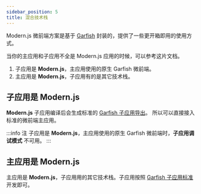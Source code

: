 ```yaml
---
sidebar_position: 5
title: 混合技术栈
---
```


Modern.js 微前端方案是基于 [Garfish](https://garfish.top/) 封装的，提供了一些更开箱即用的使用方式。

当你的主应用和子应用不全是 Modern.js 应用的时候，可以参考这片文档。

1. 子应用是 **Modern.js**，主应用使用的原生 Garfish 微前端。
2. 主应用是 **Modern.js**，子应用有的是其它技术栈。

## 子应用是 Modern.js

**Modern.js** 子应用编译后会生成标准的 [Garfish 子应用导出](https://garfish.top/quick-start#%E5%AD%90%E5%BA%94%E7%94%A8)。
所以可以直接接入标准的微前端主应用。

:::info 注
子应用是 **Modern.js**，主应用使用的原生 Garfish 微前端时，**子应用调试模式** 不可用。
:::

## 主应用是 Modern.js

主应用是 **Modern.js**，子应用用的其它技术栈。子应用按照 [Garfish 子应用标准](https://garfish.top/quick-start#%E5%AD%90%E5%BA%94%E7%94%A8) 开发即可。

